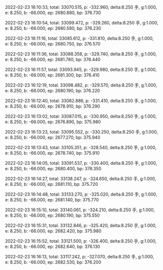 2022-02-23 16:10:33, total: 33070.515, p: -332.960, delta:8.250 手, g:1.000, e: 8.250, b: -66.000, ep: 2680.880, bp: 376.730

2022-02-23 16:10:54, total: 33099.472, p: -329.260, delta:8.250 手, g:1.000, e: 8.250, b: -66.000, ep: 2680.580, bp: 376.230

2022-02-23 16:11:16, total: 33085.612, p: -331.810, delta:8.250 手, g:1.000, e: 8.250, b: -66.000, ep: 2680.750, bp: 376.570

2022-02-23 16:11:36, total: 33088.358, p: -329.740, delta:8.250 手, g:1.000, e: 8.250, b: -66.000, ep: 2681.780, bp: 376.440

2022-02-23 16:11:57, total: 33093.945, p: -329.980, delta:8.250 手, g:1.000, e: 8.250, b: -66.000, ep: 2681.300, bp: 376.410

2022-02-23 16:12:19, total: 33098.482, p: -329.570, delta:8.250 手, g:1.000, e: 8.250, b: -66.000, ep: 2680.190, bp: 376.220

2022-02-23 16:12:40, total: 33082.886, p: -331.410, delta:8.250 手, g:1.000, e: 8.250, b: -66.000, ep: 2678.910, bp: 376.290

2022-02-23 16:13:02, total: 33087.015, p: -330.950, delta:8.250 手, g:1.000, e: 8.250, b: -66.000, ep: 2676.890, bp: 375.980

2022-02-23 16:13:23, total: 33095.552, p: -330.250, delta:8.250 手, g:1.000, e: 8.250, b: -66.000, ep: 2677.270, bp: 375.940

2022-02-23 16:13:43, total: 33105.351, p: -328.540, delta:8.250 手, g:1.000, e: 8.250, b: -66.000, ep: 2678.740, bp: 375.910

2022-02-23 16:14:05, total: 33091.537, p: -330.400, delta:8.250 手, g:1.000, e: 8.250, b: -66.000, ep: 2680.400, bp: 376.350

2022-02-23 16:14:27, total: 33138.247, p: -324.650, delta:8.250 手, g:1.000, e: 8.250, b: -66.000, ep: 2681.110, bp: 375.720

2022-02-23 16:14:48, total: 33133.270, p: -325.020, delta:8.250 手, g:1.000, e: 8.250, b: -66.000, ep: 2681.140, bp: 375.770

2022-02-23 16:15:10, total: 33140.061, p: -324.210, delta:8.250 手, g:1.000, e: 8.250, b: -66.000, ep: 2680.190, bp: 375.550

2022-02-23 16:15:31, total: 33132.846, p: -325.420, delta:8.250 手, g:1.000, e: 8.250, b: -66.000, ep: 2682.420, bp: 375.980

2022-02-23 16:15:52, total: 33121.500, p: -326.400, delta:8.250 手, g:1.000, e: 8.250, b: -66.000, ep: 2682.640, bp: 376.130

2022-02-23 16:16:13, total: 33117.242, p: -327.070, delta:8.250 手, g:1.000, e: 8.250, b: -66.000, ep: 2682.530, bp: 376.200